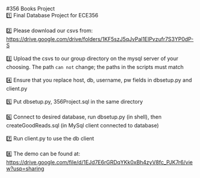 #356 Books Project
<br /> 1️⃣  Final Database Project for ECE356 <br />
<br /> 2️⃣  Please download our csvs from: https://drive.google.com/drive/folders/1KF5szJ5qJvPal1ElPvzufr7S3YP0dP-S<br />
<br /> 3️⃣  Upload the csvs to our group directory on the mysql server of your choosing. The path `can not` change; the paths in the scripts must match<br />
<br /> 4️⃣  Ensure that you replace host, db, username, pw fields in dbsetup.py and client.py<br />
<br /> 5️⃣  Put dbsetup.py, 356Project.sql in the same directory<br />
<br /> 6️⃣  Connect to desired database, run dbsetup.py (in shell), then createGoodReads.sql (in MySql client connected to database)<br />
<br /> 7️⃣  Run client.py to use the db client<br />
<br /> 8️⃣  The demo can be found at: https://drive.google.com/file/d/1EJd7E6rGRDqYKk0xBh4zyV8fc_PJK7r6/view?usp=sharing <br />
